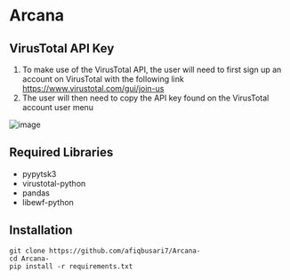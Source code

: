 # Arcana


## VirusTotal API Key
1. To make use of the VirusTotal API, the user will need to first sign up an account on VirusTotal with the following link https://www.virustotal.com/gui/join-us
2. The user will then need to copy the API key found on the VirusTotal account user menu

![image](https://user-images.githubusercontent.com/72640752/139626297-f18068d6-d3e6-4734-8c8b-63cd93617869.png)

## Required Libraries
- pypytsk3
- virustotal-python
- pandas
- libewf-python
## Installation
```
git clone https://github.com/afiqbusari7/Arcana-
cd Arcana-
pip install -r requirements.txt
```

